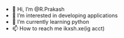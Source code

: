 - 👋 Hi, I’m @R.Prakash
- 👀 I’m interested in developing applications
- 🌱 I’m currently learning python
- 📫 How to reach me ikxsh.xe(ig acct)


<!---
prakash2134/prakash2134 is a ✨ special ✨ repository because its `README.md` (this file) appears on your GitHub profile.
You can click the Preview link to take a look at your changes.
--->
